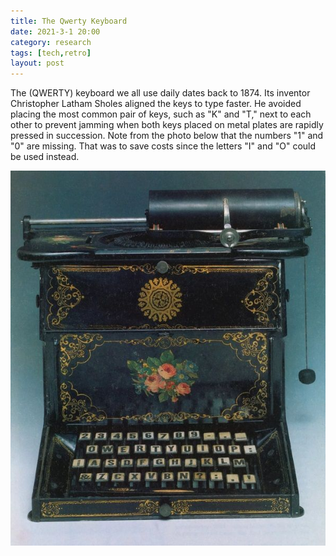 ```yaml
---
title: The Qwerty Keyboard 
date: 2021-3-1 20:00 
category: research 
tags: [tech,retro]
layout: post
---
```


The (QWERTY) keyboard we all use daily dates back to 1874. Its inventor Christopher Latham Sholes aligned the keys to type faster. He avoided placing the most common pair of keys, such as "K" and "T," next to each other to prevent jamming when both keys placed on metal plates are rapidly pressed in succession. Note from the photo below that the numbers "1" and "0" are missing. That was to save costs since the letters "I" and "O" could be used instead.

![Original Qwerty Keyboard](/assets/images/various/qwertykeyboard.jpeg)
